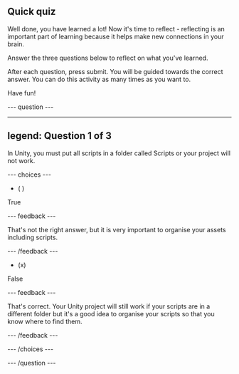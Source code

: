 ## Quick quiz

Well done, you have learned a lot! Now it's time to reflect - reflecting is an important part of learning because it helps make new connections in your brain.

Answer the three questions below to reflect on what you've learned.

After each question, press submit. You will be guided towards the correct answer. You can do this activity as many times as you want to.

Have fun!

--- question ---

---
legend: Question 1 of 3
---

In Unity, you must put all scripts in a folder called Scripts or your project will not work. 

--- choices ---

- ( )

True

  --- feedback ---

That's not the right answer, but it is very important to organise your assets including scripts. 

  --- /feedback ---

- (x)

False 

  --- feedback ---

That's correct. Your Unity project will still work if your scripts are in a different folder but it's a good idea to organise your scripts so that you know where to find them. 

  --- /feedback ---


--- /choices ---

--- /question ---
